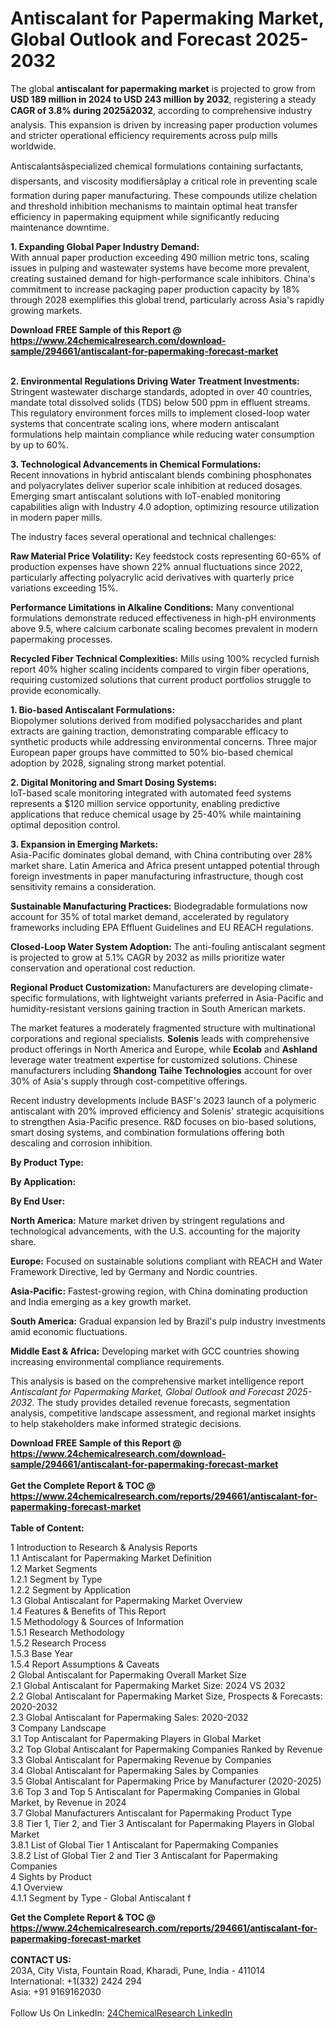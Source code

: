 <h1>Antiscalant for Papermaking Market, Global Outlook and Forecast 2025-2032</h1><p>The global <strong>antiscalant for papermaking market</strong> is projected to grow from <strong>USD 189 million in 2024 to USD 243 million by 2032</strong>, registering a steady <strong>CAGR of 3.8% during 2025â2032</strong>, according to comprehensive industry analysis. This expansion is driven by increasing paper production volumes and stricter operational efficiency requirements across pulp mills worldwide.</p><p>Antiscalantsâspecialized chemical formulations containing surfactants, dispersants, and viscosity modifiersâplay a critical role in preventing scale formation during paper manufacturing. These compounds utilize chelation and threshold inhibition mechanisms to maintain optimal heat transfer efficiency in papermaking equipment while significantly reducing maintenance downtime.</p><p><strong>1. Expanding Global Paper Industry Demand:</strong><br>
With annual paper production exceeding 490 million metric tons, scaling issues in pulping and wastewater systems have become more prevalent, creating sustained demand for high-performance scale inhibitors. China's commitment to increase packaging paper production capacity by 18% through 2028 exemplifies this global trend, particularly across Asia's rapidly growing markets.</p><div><b>Download FREE Sample of this Report @ 
            <a href="https://www.24chemicalresearch.com/download-sample/294661/antiscalant-for-papermaking-forecast-market">
            https://www.24chemicalresearch.com/download-sample/294661/antiscalant-for-papermaking-forecast-market</a></b></div><br><p><strong>2. Environmental Regulations Driving Water Treatment Investments:</strong><br>
Stringent wastewater discharge standards, adopted in over 40 countries, mandate total dissolved solids (TDS) below 500 ppm in effluent streams. This regulatory environment forces mills to implement closed-loop water systems that concentrate scaling ions, where modern antiscalant formulations help maintain compliance while reducing water consumption by up to 60%.</p><p><strong>3. Technological Advancements in Chemical Formulations:</strong><br>
Recent innovations in hybrid antiscalant blends combining phosphonates and polyacrylates deliver superior scale inhibition at reduced dosages. Emerging smart antiscalant solutions with IoT-enabled monitoring capabilities align with Industry 4.0 adoption, optimizing resource utilization in modern paper mills.</p><p>The industry faces several operational and technical challenges:</p><p><strong>Raw Material Price Volatility:</strong> Key feedstock costs representing 60-65% of production expenses have shown 22% annual fluctuations since 2022, particularly affecting polyacrylic acid derivatives with quarterly price variations exceeding 15%.</p><p><strong>Performance Limitations in Alkaline Conditions:</strong> Many conventional formulations demonstrate reduced effectiveness in high-pH environments above 9.5, where calcium carbonate scaling becomes prevalent in modern papermaking processes.</p><p><strong>Recycled Fiber Technical Complexities:</strong> Mills using 100% recycled furnish report 40% higher scaling incidents compared to virgin fiber operations, requiring customized solutions that current product portfolios struggle to provide economically.</p><p><strong>1. Bio-based Antiscalant Formulations:</strong><br>
Biopolymer solutions derived from modified polysaccharides and plant extracts are gaining traction, demonstrating comparable efficacy to synthetic products while addressing environmental concerns. Three major European paper groups have committed to 50% bio-based chemical adoption by 2028, signaling strong market potential.</p><p><strong>2. Digital Monitoring and Smart Dosing Systems:</strong><br>
IoT-based scale monitoring integrated with automated feed systems represents a $120 million service opportunity, enabling predictive applications that reduce chemical usage by 25-40% while maintaining optimal deposition control.</p><p><strong>3. Expansion in Emerging Markets:</strong><br>
Asia-Pacific dominates global demand, with China contributing over 28% market share. Latin America and Africa present untapped potential through foreign investments in paper manufacturing infrastructure, though cost sensitivity remains a consideration.</p><p><strong>Sustainable Manufacturing Practices:</strong> Biodegradable formulations now account for 35% of total market demand, accelerated by regulatory frameworks including EPA Effluent Guidelines and EU REACH regulations.</p><p><strong>Closed-Loop Water System Adoption:</strong> The anti-fouling antiscalant segment is projected to grow at 5.1% CAGR by 2032 as mills prioritize water conservation and operational cost reduction.</p><p><strong>Regional Product Customization:</strong> Manufacturers are developing climate-specific formulations, with lightweight variants preferred in Asia-Pacific and humidity-resistant versions gaining traction in South American markets.</p><p>The market features a moderately fragmented structure with multinational corporations and regional specialists. <strong>Solenis</strong> leads with comprehensive product offerings in North America and Europe, while <strong>Ecolab</strong> and <strong>Ashland</strong> leverage water treatment expertise for customized solutions. Chinese manufacturers including <strong>Shandong Taihe Technologies</strong> account for over 30% of Asia's supply through cost-competitive offerings.</p><p>Recent industry developments include BASF's 2023 launch of a polymeric antiscalant with 20% improved efficiency and Solenis' strategic acquisitions to strengthen Asia-Pacific presence. R&amp;D focuses on bio-based solutions, smart dosing systems, and combination formulations offering both descaling and corrosion inhibition.</p><p><strong>By Product Type:</strong></p><p><strong>By Application:</strong></p><p><strong>By End User:</strong></p><p><strong>North America:</strong> Mature market driven by stringent regulations and technological advancements, with the U.S. accounting for the majority share.</p><p><strong>Europe:</strong> Focused on sustainable solutions compliant with REACH and Water Framework Directive, led by Germany and Nordic countries.</p><p><strong>Asia-Pacific:</strong> Fastest-growing region, with China dominating production and India emerging as a key growth market.</p><p><strong>South America:</strong> Gradual expansion led by Brazil's pulp industry investments amid economic fluctuations.</p><p><strong>Middle East &amp; Africa:</strong> Developing market with GCC countries showing increasing environmental compliance requirements.</p><p>This analysis is based on the comprehensive market intelligence report <em>Antiscalant for Papermaking Market, Global Outlook and Forecast 2025-2032</em>. The study provides detailed revenue forecasts, segmentation analysis, competitive landscape assessment, and regional market insights to help stakeholders make informed strategic decisions.</p><div><b>Download FREE Sample of this Report @ 
            <a href="https://www.24chemicalresearch.com/download-sample/294661/antiscalant-for-papermaking-forecast-market">
            https://www.24chemicalresearch.com/download-sample/294661/antiscalant-for-papermaking-forecast-market</a></b></div><br><div><b>Get the Complete Report & TOC @ 
            <a href="https://www.24chemicalresearch.com/reports/294661/antiscalant-for-papermaking-forecast-market">
            https://www.24chemicalresearch.com/reports/294661/antiscalant-for-papermaking-forecast-market</a></b></div><br>
            <b>Table of Content:</b><p>1 Introduction to Research & Analysis Reports<br />
 1.1 Antiscalant for Papermaking Market Definition<br />
 1.2 Market Segments<br />
 1.2.1 Segment by Type<br />
 1.2.2 Segment by Application<br />
 1.3 Global Antiscalant for Papermaking Market Overview<br />
 1.4 Features & Benefits of This Report<br />
 1.5 Methodology & Sources of Information<br />
 1.5.1 Research Methodology<br />
 1.5.2 Research Process<br />
 1.5.3 Base Year<br />
 1.5.4 Report Assumptions & Caveats<br />
2 Global Antiscalant for Papermaking Overall Market Size<br />
 2.1 Global Antiscalant for Papermaking Market Size: 2024 VS 2032<br />
 2.2 Global Antiscalant for Papermaking Market Size, Prospects & Forecasts: 2020-2032<br />
 2.3 Global Antiscalant for Papermaking Sales: 2020-2032<br />
3 Company Landscape<br />
 3.1 Top Antiscalant for Papermaking Players in Global Market<br />
 3.2 Top Global Antiscalant for Papermaking Companies Ranked by Revenue<br />
 3.3 Global Antiscalant for Papermaking Revenue by Companies<br />
 3.4 Global Antiscalant for Papermaking Sales by Companies<br />
 3.5 Global Antiscalant for Papermaking Price by Manufacturer (2020-2025)<br />
 3.6 Top 3 and Top 5 Antiscalant for Papermaking Companies in Global Market, by Revenue in 2024<br />
 3.7 Global Manufacturers Antiscalant for Papermaking Product Type<br />
 3.8 Tier 1, Tier 2, and Tier 3 Antiscalant for Papermaking Players in Global Market<br />
 3.8.1 List of Global Tier 1 Antiscalant for Papermaking Companies<br />
 3.8.2 List of Global Tier 2 and Tier 3 Antiscalant for Papermaking Companies<br />
4 Sights by Product<br />
 4.1 Overview<br />
 4.1.1 Segment by Type - Global Antiscalant f</p><div><b>Get the Complete Report & TOC @ 
            <a href="https://www.24chemicalresearch.com/reports/294661/antiscalant-for-papermaking-forecast-market">
            https://www.24chemicalresearch.com/reports/294661/antiscalant-for-papermaking-forecast-market</a></b></div><br><b>CONTACT US:</b><br>
            203A, City Vista, Fountain Road, Kharadi, Pune, India - 411014<br>
            International: +1(332) 2424 294<br>
            Asia: +91 9169162030 <br><br>
            Follow Us On LinkedIn: <a href="https://www.linkedin.com/company/24chemicalresearch/">24ChemicalResearch LinkedIn</a>